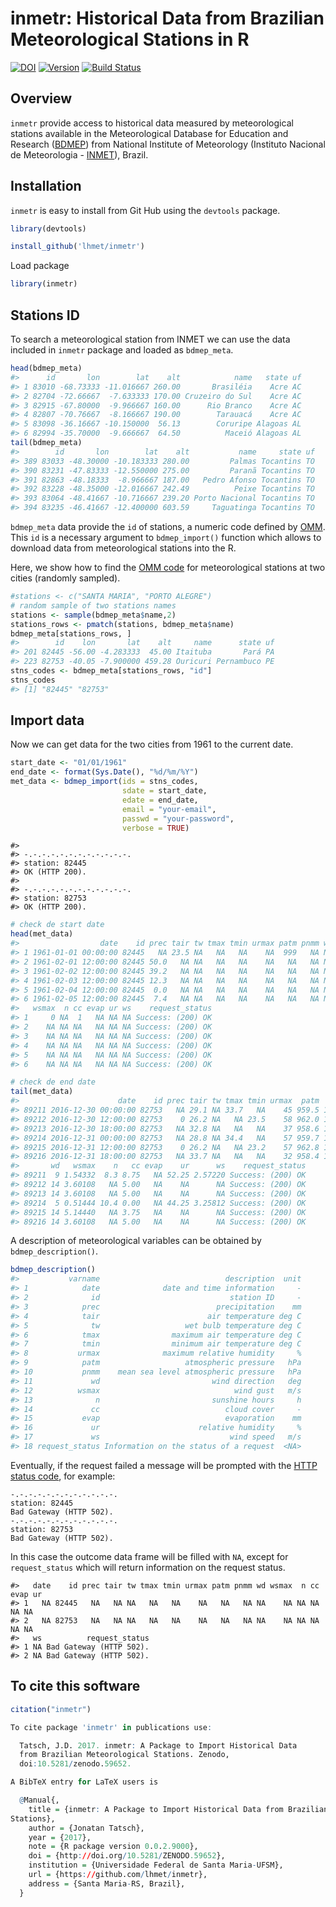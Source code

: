inmetr: Historical Data from Brazilian Meteorological Stations in R
================

[![DOI](https://zenodo.org/badge/doi/10.5281/zenodo.59652.svg)](http://dx.doi.org/10.5281/zenodo.59652) [![Version](https://img.shields.io/badge/Version-0.0.2-orange.svg)](https://img.shields.io/badge/Version-0.0.2-orange.svg) [![Build Status](https://travis-ci.org/lhmet/inmetr.svg?branch=master)](https://travis-ci.org/lhmet/inmetr)

Overview
--------

`inmetr` provide access to historical data measured by meteorological stations available in the Meteorological Database for Education and Research ([BDMEP](http://www.inmet.gov.br/projetos/rede/pesquisa/)) from National Institute of Meteorology (Instituto Nacional de Meteorologia - [INMET](http://www.inmet.gov.br)), Brazil.

Installation
------------

`inmetr` is easy to install from Git Hub using the `devtools` package.

``` r
library(devtools)
```

``` r
install_github('lhmet/inmetr')
```

Load package

``` r
library(inmetr)
```

Stations ID
-----------

To search a meteorological station from INMET we can use the data included in `inmetr` package and loaded as `bdmep_meta`.

``` r
head(bdmep_meta)
#>      id       lon        lat    alt            name   state uf
#> 1 83010 -68.73333 -11.016667 260.00       Brasiléia    Acre AC
#> 2 82704 -72.66667  -7.633333 170.00 Cruzeiro do Sul    Acre AC
#> 3 82915 -67.80000  -9.966667 160.00      Rio Branco    Acre AC
#> 4 82807 -70.76667  -8.166667 190.00        Tarauacá    Acre AC
#> 5 83098 -36.16667 -10.150000  56.13        Coruripe Alagoas AL
#> 6 82994 -35.70000  -9.666667  64.50          Maceió Alagoas AL
tail(bdmep_meta)
#>        id       lon        lat    alt           name     state uf
#> 389 83033 -48.30000 -10.183333 280.00         Palmas Tocantins TO
#> 390 83231 -47.83333 -12.550000 275.00         Paranã Tocantins TO
#> 391 82863 -48.18333  -8.966667 187.00   Pedro Afonso Tocantins TO
#> 392 83228 -48.35000 -12.016667 242.49          Peixe Tocantins TO
#> 393 83064 -48.41667 -10.716667 239.20 Porto Nacional Tocantins TO
#> 394 83235 -46.41667 -12.400000 603.59     Taguatinga Tocantins TO
```

`bdmep_meta` data provide the `id` of stations, a numeric code defined by [OMM](http://www.wmo.int/pages/prog/www/ois/volume-a/StationIDs_Global_1509.pdf). This `id` is a necessary argument to `bdmep_import()` function which allows to download data from meteorological stations into the R.

Here, we show how to find the [OMM code](http://www.wmo.int/pages/prog/www/ois/volume-a/StationIDs_Global_1509.pdf) for meteorological stations at two cities (randomly sampled).

``` r
#stations <- c("SANTA MARIA", "PORTO ALEGRE")
# random sample of two stations names 
stations <- sample(bdmep_meta$name,2)
stations_rows <- pmatch(stations, bdmep_meta$name)
bdmep_meta[stations_rows, ]
#>        id    lon       lat    alt     name      state uf
#> 201 82445 -56.00 -4.283333  45.00 Itaituba       Pará PA
#> 223 82753 -40.05 -7.900000 459.28 Ouricuri Pernambuco PE
stns_codes <- bdmep_meta[stations_rows, "id"] 
stns_codes
#> [1] "82445" "82753"
```

Import data
-----------

Now we can get data for the two cities from 1961 to the current date.

``` r
start_date <- "01/01/1961"
end_date <- format(Sys.Date(), "%d/%m/%Y")
met_data <- bdmep_import(ids = stns_codes,
                         sdate = start_date, 
                         edate = end_date, 
                         email = "your-email",
                         passwd = "your-password",
                         verbose = TRUE)
```

    #> 
    #> -.-.-.-.-.-.-.-.-.-.-.-.
    #> station: 82445
    #> OK (HTTP 200).
    #> 
    #> -.-.-.-.-.-.-.-.-.-.-.-.
    #> station: 82753
    #> OK (HTTP 200).

``` r
# check de start date
head(met_data)
#>                  date    id prec tair tw tmax tmin urmax patm pnmm wd
#> 1 1961-01-01 00:00:00 82445   NA 23.5 NA   NA   NA    NA  999   NA NA
#> 2 1961-02-01 12:00:00 82445 50.0   NA NA   NA   NA    NA   NA   NA NA
#> 3 1961-02-02 12:00:00 82445 39.2   NA NA   NA   NA    NA   NA   NA NA
#> 4 1961-02-03 12:00:00 82445 12.3   NA NA   NA   NA    NA   NA   NA NA
#> 5 1961-02-04 12:00:00 82445  0.0   NA NA   NA   NA    NA   NA   NA NA
#> 6 1961-02-05 12:00:00 82445  7.4   NA NA   NA   NA    NA   NA   NA NA
#>   wsmax  n cc evap ur ws    request_status
#> 1     0 NA  1   NA NA NA Success: (200) OK
#> 2    NA NA NA   NA NA NA Success: (200) OK
#> 3    NA NA NA   NA NA NA Success: (200) OK
#> 4    NA NA NA   NA NA NA Success: (200) OK
#> 5    NA NA NA   NA NA NA Success: (200) OK
#> 6    NA NA NA   NA NA NA Success: (200) OK
```

``` r
# check de end date
tail(met_data)
#>                      date    id prec tair tw tmax tmin urmax  patm   pnmm
#> 89211 2016-12-30 00:00:00 82753   NA 29.1 NA 33.7   NA    45 959.5 1010.1
#> 89212 2016-12-30 12:00:00 82753    0 26.2 NA   NA 23.5    58 962.0 1012.7
#> 89213 2016-12-30 18:00:00 82753   NA 32.8 NA   NA   NA    37 958.6 1009.0
#> 89214 2016-12-31 00:00:00 82753   NA 28.8 NA 34.4   NA    57 959.7 1010.3
#> 89215 2016-12-31 12:00:00 82753    0 26.2 NA   NA 23.2    57 962.8 1013.6
#> 89216 2016-12-31 18:00:00 82753   NA 33.7 NA   NA   NA    32 958.4 1008.7
#>       wd   wsmax    n   cc evap    ur      ws    request_status
#> 89211  9 1.54332  8.3 8.75   NA 52.25 2.57220 Success: (200) OK
#> 89212 14 3.60108   NA 5.00   NA    NA      NA Success: (200) OK
#> 89213 14 3.60108   NA 5.00   NA    NA      NA Success: (200) OK
#> 89214  5 0.51444 10.4 0.00   NA 44.25 3.25812 Success: (200) OK
#> 89215 14 5.14440   NA 3.75   NA    NA      NA Success: (200) OK
#> 89216 14 3.60108   NA 5.00   NA    NA      NA Success: (200) OK
```

A description of meteorological variables can be obtained by `bdmep_description()`.

``` r
bdmep_description()
#>           varname                            description  unit
#> 1            date              date and time information     -
#> 2              id                             station ID     -
#> 3            prec                          precipitation    mm
#> 4            tair                        air temperature deg C
#> 5              tw                   wet bulb temperature deg C
#> 6            tmax                maximum air temperature deg C
#> 7            tmin                minimum air temperature deg C
#> 8           urmax              maximum relative humidity     %
#> 9            patm                   atmospheric pressure   hPa
#> 10           pnmm    mean sea level atmospheric pressure   hPa
#> 11             wd                         wind direction   deg
#> 12          wsmax                              wind gust   m/s
#> 13              n                         sunshine hours     h
#> 14             cc                            cloud cover     -
#> 15           evap                            evaporation    mm
#> 16             ur                      relative humidity     %
#> 17             ws                             wind speed   m/s
#> 18 request_status Information on the status of a request  <NA>
```

Eventually, if the request failed a message will be prompted with the [HTTP status code](https://en.wikipedia.org/wiki/List_of_HTTP_status_codes), for example:

    -.-.-.-.-.-.-.-.-.-.-.-.
    station: 82445
    Bad Gateway (HTTP 502).
    -.-.-.-.-.-.-.-.-.-.-.-.
    station: 82753
    Bad Gateway (HTTP 502).

In this case the outcome data frame will be filled with `NA`, except for `request_status` which will return information on the request status.

    #>   date    id prec tair tw tmax tmin urmax patm pnmm wd wsmax  n cc evap ur
    #> 1   NA 82445   NA   NA NA   NA   NA    NA   NA   NA NA    NA NA NA   NA NA
    #> 2   NA 82753   NA   NA NA   NA   NA    NA   NA   NA NA    NA NA NA   NA NA
    #>   ws          request_status
    #> 1 NA Bad Gateway (HTTP 502).
    #> 2 NA Bad Gateway (HTTP 502).

To cite this software
---------------------

``` r
citation("inmetr")

To cite package 'inmetr' in publications use:

  Tatsch, J.D. 2017. inmetr: A Package to Import Historical Data
  from Brazilian Meteorological Stations. Zenodo,
  doi:10.5281/zenodo.59652.

A BibTeX entry for LaTeX users is

  @Manual{,
    title = {inmetr: A Package to Import Historical Data from Brazilian Meteorological
Stations},
    author = {Jonatan Tatsch},
    year = {2017},
    note = {R package version 0.0.2.9000},
    doi = {http://doi.org/10.5281/ZENODO.59652},
    institution = {Universidade Federal de Santa Maria-UFSM},
    url = {https://github.com/lhmet/inmetr},
    address = {Santa Maria-RS, Brazil},
  }
```

